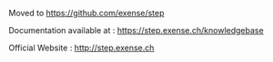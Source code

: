 Moved to https://github.com/exense/step

Documentation available at : https://step.exense.ch/knowledgebase

Official Website : http://step.exense.ch
